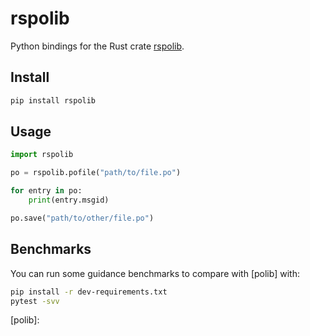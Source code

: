 # rspolib

Python bindings for the Rust crate [rspolib].

## Install

```bash
pip install rspolib
```

## Usage

```python
import rspolib

po = rspolib.pofile("path/to/file.po")

for entry in po:
    print(entry.msgid)

po.save("path/to/other/file.po")
```

## Benchmarks

You can run some guidance benchmarks to compare with [polib] with:

```bash
pip install -r dev-requirements.txt
pytest -svv
```

[rspolib]: https://github.com/mondeja/rspolib

[polib]:
